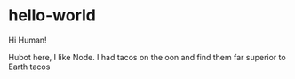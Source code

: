 # hello-world
Hi Human!

Hubot here, I like Node.
I had tacos on the oon and find them far superior to Earth tacos
